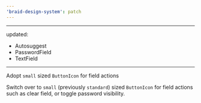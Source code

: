 ```yaml
---
'braid-design-system': patch
---
```


---
updated:
  - Autosuggest
  - PasswordField
  - TextField
---

Adopt `small` sized `ButtonIcon` for field actions

Switch over to `small` (previously `standard`) sized `ButtonIcon` for field actions such as clear field, or toggle password visibility.
